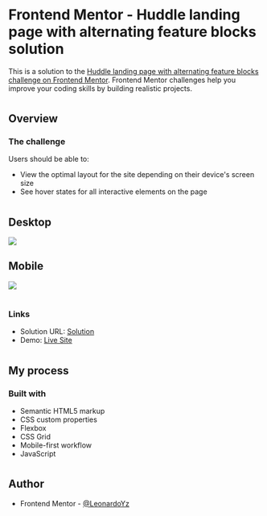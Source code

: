# Frontend Mentor - Huddle landing page with alternating feature blocks solution

This is a solution to the [Huddle landing page with alternating feature blocks challenge on Frontend Mentor](https://www.frontendmentor.io/challenges/huddle-landing-page-with-alternating-feature-blocks-5ca5f5981e82137ec91a5100). Frontend Mentor challenges help you improve your coding skills by building realistic projects.

#

## Overview

### The challenge

Users should be able to:

- View the optimal layout for the site depending on their device's screen size
- See hover states for all interactive elements on the page

#

## Desktop

![](./readme-files/desktop-preview.gif)

## Mobile

![](./readme-files/mobile-preview.gif)

#

### Links

- Solution URL: [Solution](https://www.frontendmentor.io/solutions/mobile-first-huddle-landing-page-flexbox-and-css-grid-Ayy0uk0cX)
- Demo: [Live Site](https://leonardoyz.github.io/Huddle-landing-page/)

#

## My process

### Built with

- Semantic HTML5 markup
- CSS custom properties
- Flexbox
- CSS Grid
- Mobile-first workflow
- JavaScript

#

## Author

- Frontend Mentor - [@LeonardoYz](https://www.frontendmentor.io/profile/GodlyCodex)
